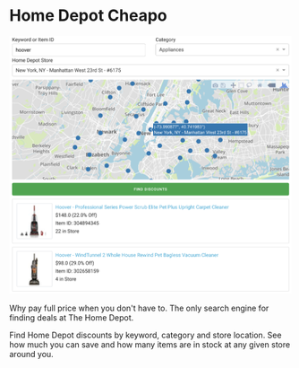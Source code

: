 # Home Depot Cheapo

![Home Depot Cheapo Screenshot](home_depot_cheapo_screenshot.png)

Why pay full price when you don't have to. The only search engine for finding deals at The Home Depot.

Find Home Depot discounts by keyword, category and store location. See how much you can save and how many items are in stock at any given store around you.